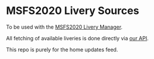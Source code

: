 # MSFS2020 Livery Sources

To be used with the [MSFS2020 Livery Manager](https://github.com/davwheat/MSFS2020-livery-manager).

All fetching of available liveries is done directly via [our API](https://github.com/MSFS-Mega-Pack/MSFS2020-Livery-API).

This repo is purely for the home updates feed.
 
